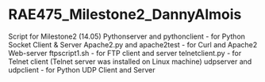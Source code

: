 # RAE475_Milestone2_DannyAlmois
Script for Milestone2 (14.05)
Pythonserver and pythonclient - for Python Socket Client & Server
Apache2.py and apache2test - for Curl and Apache2 Web-server
ftpscript1.sh - for FTP client and server
telnetclient.py - for Telnet client (Telnet server was installed on Linux machine)
udpserver and udpclient - for Python UDP Client and Server
